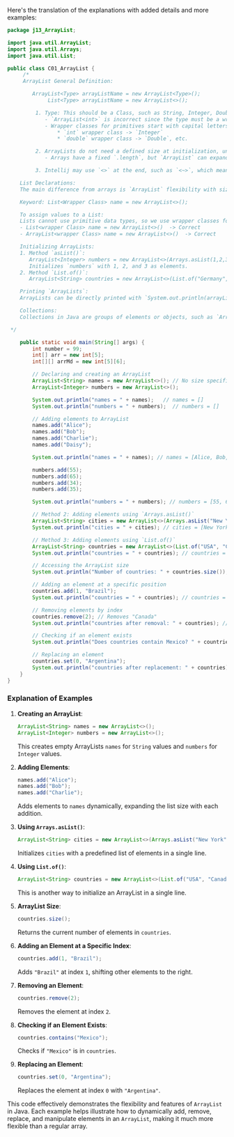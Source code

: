 Here's the translation of the explanations with added details and more examples:

```java
package j13_ArrayList;

import java.util.ArrayList;
import java.util.Arrays;
import java.util.List;

public class C01_ArrayList {
     /*
     ArrayList General Definition:

        ArrayList<Type> arrayListName = new ArrayList<Type>();
             List<Type> arrayListName = new ArrayList<>();

         1. Type: This should be a Class, such as String, Integer, Double, Long, Byte, Short, Boolean, Object, etc.
            - `ArrayList<int>` is incorrect since the type must be a wrapper class (non-primitive type).
            - Wrapper classes for primitives start with capital letters:
                * `int` wrapper class -> `Integer`
                * `double` wrapper class -> `Double`, etc.

         2. ArrayLists do not need a defined size at initialization, unlike arrays.
            - Arrays have a fixed `.length`, but `ArrayList` can expand or shrink dynamically with `.size()`.

         3. Intellij may use `<>` at the end, such as `<~>`, which means the same as specifying the type inside `<Type>`.

    List Declarations:
    The main difference from arrays is `ArrayList` flexibility with size. Arrays have fixed lengths, while `ArrayList` length is dynamic.

    Keyword: List<Wrapper Class> name = new ArrayList<>();

    To assign values to a List:
    Lists cannot use primitive data types, so we use wrapper classes for data types. For example:
    - List<wrapper Class> name = new ArrayList<>()  -> Correct
    - ArrayList<wrapper Class> name = new ArrayList<>()  -> Correct

    Initializing ArrayLists:
    1. Method `asList()`: 
       ArrayList<Integer> numbers = new ArrayList<>(Arrays.asList(1,2,3));
       Initializes `numbers` with 1, 2, and 3 as elements.
    2. Method `List.of()`:
       ArrayList<String> countries = new ArrayList<>(List.of("Germany", "France", "Italy"));

    Printing `ArrayLists`:
    ArrayLists can be directly printed with `System.out.println(arrayList)`, while arrays require `Arrays.toString(array)`.

    Collections:
    Collections in Java are groups of elements or objects, such as `ArrayList`, `Set`, `Vector`, and `Queue`.

 */

    public static void main(String[] args) {
        int number = 99;
        int[] arr = new int[5];
        int[][] arrMd = new int[5][6];

        // Declaring and creating an ArrayList
        ArrayList<String> names = new ArrayList<>(); // No size specification needed
        ArrayList<Integer> numbers = new ArrayList<>();

        System.out.println("names = " + names);   // names = []
        System.out.println("numbers = " + numbers);  // numbers = []

        // Adding elements to ArrayList
        names.add("Alice");
        names.add("Bob");
        names.add("Charlie");
        names.add("Daisy");

        System.out.println("names = " + names); // names = [Alice, Bob, Charlie, Daisy]

        numbers.add(55);
        numbers.add(65);
        numbers.add(34);
        numbers.add(35);

        System.out.println("numbers = " + numbers); // numbers = [55, 65, 34, 35]

        // Method 2: Adding elements using `Arrays.asList()`
        ArrayList<String> cities = new ArrayList<>(Arrays.asList("New York", "Los Angeles", "Chicago"));
        System.out.println("cities = " + cities); // cities = [New York, Los Angeles, Chicago]

        // Method 3: Adding elements using `List.of()`
        ArrayList<String> countries = new ArrayList<>(List.of("USA", "Canada", "Mexico"));
        System.out.println("countries = " + countries); // countries = [USA, Canada, Mexico]

        // Accessing the ArrayList size
        System.out.println("Number of countries: " + countries.size()); // Number of countries: 3

        // Adding an element at a specific position
        countries.add(1, "Brazil");
        System.out.println("countries = " + countries); // countries = [USA, Brazil, Canada, Mexico]

        // Removing elements by index
        countries.remove(2); // Removes "Canada"
        System.out.println("countries after removal: " + countries); // countries = [USA, Brazil, Mexico]

        // Checking if an element exists
        System.out.println("Does countries contain Mexico? " + countries.contains("Mexico")); // true

        // Replacing an element
        countries.set(0, "Argentina");
        System.out.println("countries after replacement: " + countries); // countries = [Argentina, Brazil, Mexico]
    }
}
```

### Explanation of Examples

1. **Creating an ArrayList**:
   ```java
   ArrayList<String> names = new ArrayList<>();
   ArrayList<Integer> numbers = new ArrayList<>();
   ```
   This creates empty ArrayLists `names` for `String` values and `numbers` for `Integer` values.

2. **Adding Elements**:
   ```java
   names.add("Alice");
   names.add("Bob");
   names.add("Charlie");
   ```
   Adds elements to `names` dynamically, expanding the list size with each addition.

3. **Using `Arrays.asList()`**:
   ```java
   ArrayList<String> cities = new ArrayList<>(Arrays.asList("New York", "Los Angeles", "Chicago"));
   ```
   Initializes `cities` with a predefined list of elements in a single line.

4. **Using `List.of()`**:
   ```java
   ArrayList<String> countries = new ArrayList<>(List.of("USA", "Canada", "Mexico"));
   ```
   This is another way to initialize an ArrayList in a single line.

5. **ArrayList Size**:
   ```java
   countries.size();
   ```
   Returns the current number of elements in `countries`.

6. **Adding an Element at a Specific Index**:
   ```java
   countries.add(1, "Brazil");
   ```
   Adds `"Brazil"` at index `1`, shifting other elements to the right.

7. **Removing an Element**:
   ```java
   countries.remove(2);
   ```
   Removes the element at index `2`.

8. **Checking if an Element Exists**:
   ```java
   countries.contains("Mexico");
   ```
   Checks if `"Mexico"` is in `countries`.

9. **Replacing an Element**:
   ```java
   countries.set(0, "Argentina");
   ```
   Replaces the element at index `0` with `"Argentina"`.

This code effectively demonstrates the flexibility and features of `ArrayList` in Java. Each example helps illustrate how to dynamically add, remove, replace, and manipulate elements in an `ArrayList`, making it much more flexible than a regular array.